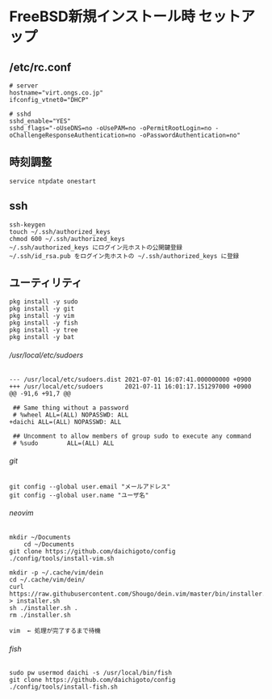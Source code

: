 # FreeBSD新規インストール時 セットアップ

## /etc/rc.conf

    # server
    hostname="virt.ongs.co.jp"
    ifconfig_vtnet0="DHCP"

    # sshd
    sshd_enable="YES"
    sshd_flags="-oUseDNS=no -oUsePAM=no -oPermitRootLogin=no -oChallengeResponseAuthentication=no -oPasswordAuthentication=no"

## 時刻調整

    service ntpdate onestart

## ssh

    ssh-keygen
    touch ~/.ssh/authorized_keys
    chmod 600 ~/.ssh/authorized_keys
    ~/.ssh/authorized_keys にログイン元ホストの公開鍵登録
    ~/.ssh/id_rsa.pub をログイン先ホストの ~/.ssh/authorized_keys に登録

## ユーティリティ

    pkg install -y sudo
    pkg install -y git
    pkg install -y vim
    pkg install -y fish
    pkg install -y tree
    pkg install -y bat

###### /usr/local/etc/sudoers

    --- /usr/local/etc/sudoers.dist 2021-07-01 16:07:41.000000000 +0900
    +++ /usr/local/etc/sudoers      2021-07-11 16:01:17.151297000 +0900
    @@ -91,6 +91,7 @@
    
     ## Same thing without a password
     # %wheel ALL=(ALL) NOPASSWD: ALL
    +daichi ALL=(ALL) NOPASSWD: ALL
    
     ## Uncomment to allow members of group sudo to execute any command
     # %sudo        ALL=(ALL) ALL

###### git

    git config --global user.email "メールアドレス"
    git config --global user.name "ユーザ名"

###### neovim



    mkdir ~/Documents
		cd ~/Documents
    git clone https://github.com/daichigoto/config
    ./config/tools/install-vim.sh

    mkdir -p ~/.cache/vim/dein
    cd ~/.cache/vim/dein/
    curl https://raw.githubusercontent.com/Shougo/dein.vim/master/bin/installer.sh > installer.sh
    sh ./installer.sh .
    rm ./installer.sh

    vim  ← 処理が完了するまで待機

###### fish

    sudo pw usermod daichi -s /usr/local/bin/fish
    git clone https://github.com/daichigoto/config
    ./config/tools/install-fish.sh
